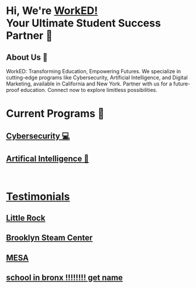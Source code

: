 <h1>Hi, We're <a href="https://worked.com"> WorkED! </a>  <br>Your Ultimate Student Success Partner 🥇</a>

  <h2> About Us 📄  </h2>

 <p1> WorkED: Transforming Education, Empowering Futures. We specialize in cutting-edge programs like Cybersecurity, Artificial Intelligence, and Digital Marketing, available in California and New York. Partner with us for a future-proof education. Connect now to explore limitless possibilities.</p1>




<h1> Current Programs 🏫 </h1>

<h2> <a href="https://github.com/WorkED123/cybersecurity"> Cybersecurity 💻</a> </h2>
<h2><a href="https://github.com/WorkED123/AI-Curriculum/blob/main/README.md"> Artifical Intelligence 🧠</h2>

<br>

<h1>Testimonials</h1>

<h2>Little Rock</h2>
<h2>Brooklyn Steam Center</h2>
<h2>MESA</h2>
<h2>school in bronx !!!!!!!! get name</h2>





